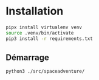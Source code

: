 # Installation

```sh
pipx install virtualenv venv
source .venv/bin/activate
pip3 install -r requirements.txt
```

## Démarrage

```sh
python3 ./src/spaceadventure/
```